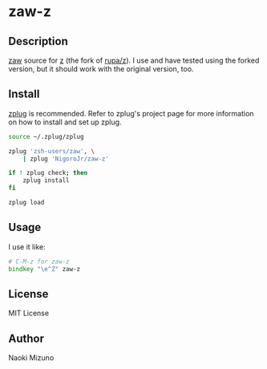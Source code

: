 # zaw-z
## Description
[zaw](https://github.com/zsh-users/zaw) source for
[z](https://github.com/knu/z) (the fork of
[rupa/z](https://github.com/rupa/z)). I use and have tested using the forked
version, but it should work with the original version, too.

## Install
[zplug](https://github.com/b4b4r07/zplug) is recommended. Refer to zplug's
project page for more information on how to install and set up zplug.

```zsh
source ~/.zplug/zplug

zplug 'zsh-users/zaw', \
    | zplug 'NigoroJr/zaw-z'

if ! zplug check; then
    zplug install
fi

zplug load
```

## Usage
I use it like:

```zsh
# C-M-z for zaw-z
bindkey "\e^Z" zaw-z
```

## License
MIT License

## Author
Naoki Mizuno
